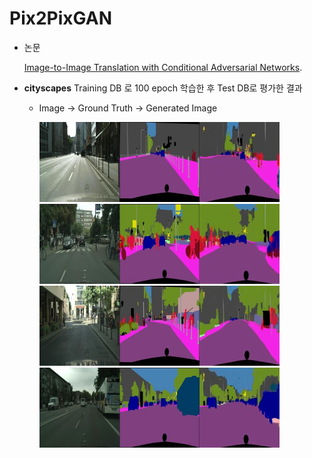 # **Pix2PixGAN**

* 논문

    [Image-to-Image Translation with Conditional Adversarial Networks](https://arxiv.org/pdf/1611.07004.pdf). 

* **cityscapes** Training DB 로 100 epoch 학습한 후 Test DB로 평가한 결과

    *   Image -> Ground Truth -> Generated Image

        <img src="result_image/incityscapesAtoBPix2PixL1loss_32.png" height = "128px" width="384px"/> 
        <img src="result_image/incityscapesAtoBPix2PixL1loss_33.png" height = "128px" width="384px"/> 

        <br>

        <img src="result_image/incityscapesAtoBPix2PixL1loss_90.png" height = "128px" width="384px"/> 
        <img src="result_image/incityscapesAtoBPix2PixL1loss_91.png" height = "128px" width="384px"/> 


